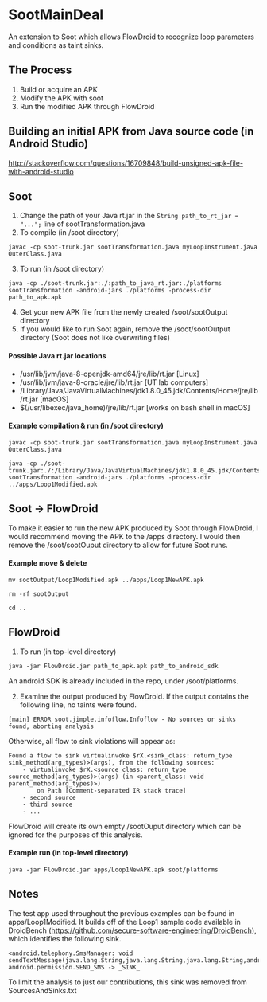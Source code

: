# SootMainDeal #
An extension to Soot which allows FlowDroid to recognize loop parameters and conditions as taint sinks.

## The Process ##
1) Build or acquire an APK  
2) Modify the APK with soot  
3) Run the modified APK through FlowDroid  

## Building an initial APK from Java source code (in Android Studio) ##
http://stackoverflow.com/questions/16709848/build-unsigned-apk-file-with-android-studio

## Soot ##
1) Change the path of your Java rt.jar in the `String path_to_rt_jar = "...";` line of sootTransformation.java  
2) To compile (in /soot directory)
```
javac -cp soot-trunk.jar sootTransformation.java myLoopInstrument.java OuterClass.java
```

3) To run (in /soot directory)
```
java -cp ./soot-trunk.jar:./:path_to_java_rt.jar:./platforms sootTransformation -android-jars ./platforms -process-dir path_to_apk.apk
```

4) Get your new APK file from the newly created /soot/sootOutput directory  
5) If you would like to run Soot again, remove the /soot/sootOutput directory (Soot does not like overwriting files)

#### Possible Java rt.jar locations ####
* /usr/lib/jvm/java-8-openjdk-amd64/jre/lib/rt.jar [Linux]
* /usr/lib/jvm/java-8-oracle/jre/lib/rt.jar [UT lab computers]
* /Library/Java/JavaVirtualMachines/jdk1.8.0_45.jdk/Contents/Home/jre/lib/rt.jar [macOS]
* $(/usr/libexec/java_home)/jre/lib/rt.jar [works on bash shell in macOS]

#### Example compilation & run (in /soot directory) ####
```
javac -cp soot-trunk.jar sootTransformation.java myLoopInstrument.java OuterClass.java

java -cp ./soot-trunk.jar:./:/Library/Java/JavaVirtualMachines/jdk1.8.0_45.jdk/Contents/Home/jre/lib/rt.jar:./platforms sootTransformation -android-jars ./platforms -process-dir ../apps/Loop1Modified.apk
```

## Soot -> FlowDroid ##
To make it easier to run the new APK produced by Soot through FlowDroid, I would recommend moving the APK to the /apps directory. I would then remove the /soot/sootOuput directory to allow for future Soot runs.

#### Example move & delete ###
```
mv sootOutput/Loop1Modified.apk ../apps/Loop1NewAPK.apk

rm -rf sootOutput

cd ..
```

## FlowDroid ##
1) To run (in top-level directory)
```
java -jar FlowDroid.jar path_to_apk.apk path_to_android_sdk
```

An android SDK is already included in the repo, under /soot/platforms. 

2) Examine the output produced by FlowDroid. If the output contains the following line, no taints were found.
```
[main] ERROR soot.jimple.infoflow.Infoflow - No sources or sinks found, aborting analysis
```

Otherwise, all flow to sink violations will appear as:
```
Found a flow to sink virtualinvoke $rX.<sink_class: return_type sink_method(arg_types)>(args), from the following sources:
	- virtualinvoke $rX.<source_class: return_type source_method(arg_types)>(args) (in <parent_class: void parent_method(arg_types)>)
		on Path [Comment-separated IR stack trace]
	- second source
	- third source
	- ...
```

FlowDroid will create its own empty /sootOuput directory which can be ignored for the purposes of this analysis.

#### Example run (in top-level directory) ####
```
java -jar FlowDroid.jar apps/Loop1NewAPK.apk soot/platforms
```

## Notes ##

The test app used throughout the previous examples can be found in apps/Loop1Modified. It builds off of the Loop1 sample code available in DroidBench (https://github.com/secure-software-engineering/DroidBench), which identifies the following sink.
```
<android.telephony.SmsManager: void sendTextMessage(java.lang.String,java.lang.String,java.lang.String,android.app.PendingIntent,android.app.PendingIntent)> android.permission.SEND_SMS -> _SINK_
```

To limit the analysis to just our contributions, this sink was removed from SourcesAndSinks.txt





